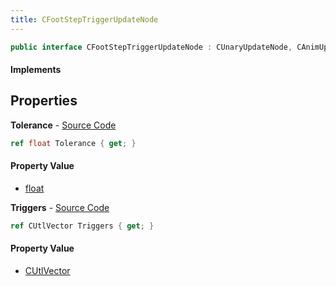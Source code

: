 ```yaml
---
title: CFootStepTriggerUpdateNode
---
```


```csharp
public interface CFootStepTriggerUpdateNode : CUnaryUpdateNode, CAnimUpdateNodeBase, ISchemaClass<CAnimUpdateNodeBase>, ISchemaClass<CUnaryUpdateNode>, ISchemaClass<CFootStepTriggerUpdateNode>, ISchemaField, ISchemaClass, INativeHandle
```

#### Implements

## Properties

**Tolerance** - [Source Code](https://github.com/swiftly-solution/swiftlys2/blob/main/managed/src/SwiftlyS2.Generated/Schemas/Interfaces/CFootStepTriggerUpdateNode.cs#L19)

```csharp
ref float Tolerance { get; }
```

#### Property Value

- [float](https://learn.microsoft.com/dotnet/api/system.single)

**Triggers** - [Source Code](https://github.com/swiftly-solution/swiftlys2/blob/main/managed/src/SwiftlyS2.Generated/Schemas/Interfaces/CFootStepTriggerUpdateNode.cs#L17)

```csharp
ref CUtlVector Triggers { get; }
```

#### Property Value

- [CUtlVector](/docs/api/shared/natives/cutlvector)

